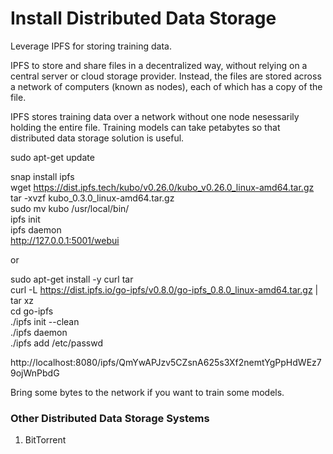 # Install Distributed Data Storage

Leverage IPFS for storing training data. 

IPFS to store and share files in a decentralized way, without relying on a central server or cloud storage provider. Instead, the files are stored across a network of computers (known as nodes), each of which has a copy of the file.

IPFS stores training data over a network without one node nesessarily holding the entire file. Training models can take petabytes so that distributed data storage solution is useful.

sudo apt-get update

snap install ipfs \
wget https://dist.ipfs.tech/kubo/v0.26.0/kubo_v0.26.0_linux-amd64.tar.gz \
tar -xvzf kubo_0.3.0_linux-amd64.tar.gz \
sudo mv kubo /usr/local/bin/ \
ipfs init \
ipfs daemon \
http://127.0.0.1:5001/webui

or

sudo apt-get install -y curl tar \
curl -L https://dist.ipfs.io/go-ipfs/v0.8.0/go-ipfs_0.8.0_linux-amd64.tar.gz | tar xz \
cd go-ipfs \
./ipfs init --clean \
./ipfs daemon \
./ipfs add /etc/passwd

http://localhost:8080/ipfs/QmYwAPJzv5CZsnA625s3Xf2nemtYgPpHdWEz79ojWnPbdG

Bring some bytes to the network if you want to train some models.

### Other Distributed Data Storage Systems

1. BitTorrent
